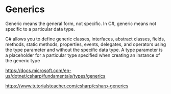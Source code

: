 # Generics
Generic means the general form, not specific. In C#, generic means not specific to a particular data type.

C# allows you to define generic classes, interfaces, abstract classes, fields, methods, static methods, properties, events, delegates, and operators using the type parameter and without the specific data type. A type parameter is a placeholder for a particular type specified when creating an instance of the generic type

https://docs.microsoft.com/en-us/dotnet/csharp/fundamentals/types/generics

https://www.tutorialsteacher.com/csharp/csharp-generics
